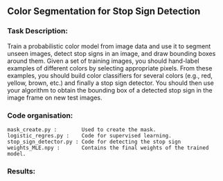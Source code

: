 ## Color Segmentation for Stop Sign Detection

### Task Description:

Train a probabilistic color model from image data and use it to segment unseen images, detect
stop signs in an image, and draw bounding boxes around them. Given a set of training images, you should
hand-label examples of different colors by selecting appropriate pixels. From these examples, you should
build color classifiers for several colors (e.g., red, yellow, brown, etc.) and finally a stop sign detector. You
should then use your algorithm to obtain the bounding box of a detected stop sign in the image frame on
new test images.

### Code organisation:

```
mask_create.py :        Used to create the mask.
logistic_regres.py :    Code for supervised learning.
stop_sign_detector.py : Code for detecting the stop sign
weights_MLE.npy :       Contains the final weights of the trained model.
```
### Results:


